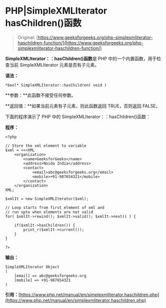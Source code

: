 # PHP|SimpleXMLIterator hasChildren()函数

> Original: [https://www.geeksforgeeks.org/php-simplexmliterator-haschildren-function/](https://www.geeksforgeeks.org/php-simplexmliterator-haschildren-function/)

**SimpleXMLIterator：：hasChildren()函数**是 PHP 中的一个内置函数，用于检查当前 SimpleXMLIterator 元素是否有子元素。

**语法：**

```
*bool* SimpleXMLIterator::hasChildren( void )
```

**参数：**此函数不接受任何参数。

**返回值：**如果当前元素有子元素，则此函数返回 TRUE，否则返回 FALSE。

下面的程序演示了 PHP 中的 SimpleXMLIterator：：hasChildren()函数：

**程序：**

```
<?php

// Store the xml element to variable
$xml = <<<XML
    <organization>
        <name>GeeksforGeeks</name>
        <address>Noida India</address>
        <contact>
            <email>abc@geeksforgeeks.org</email>
            <mobile>+91-987654321</mobile>
        </contact>
    </organization>
XML;

$xmlIt = new SimpleXMLIterator($xml);

// Loop starts from first element of xml and 
// run upto when elements are not valid
for( $xmlIt->rewind(); $xmlIt->valid(); $xmlIt->next() ) {

    if($xmlIt->hasChildren()) {
        print_r($xmlIt->current());
    }
}

?>
```

**输出：**

```
SimpleXMLIterator Object
(
    [email] => abc@geeksforgeeks.org
    [mobile] => +91-987654321
)

```

**引用：**[https://www.php.net/manual/en/simplexmliterator.haschildren.php](https://www.php.net/manual/en/simplexmliterator.haschildren.php)